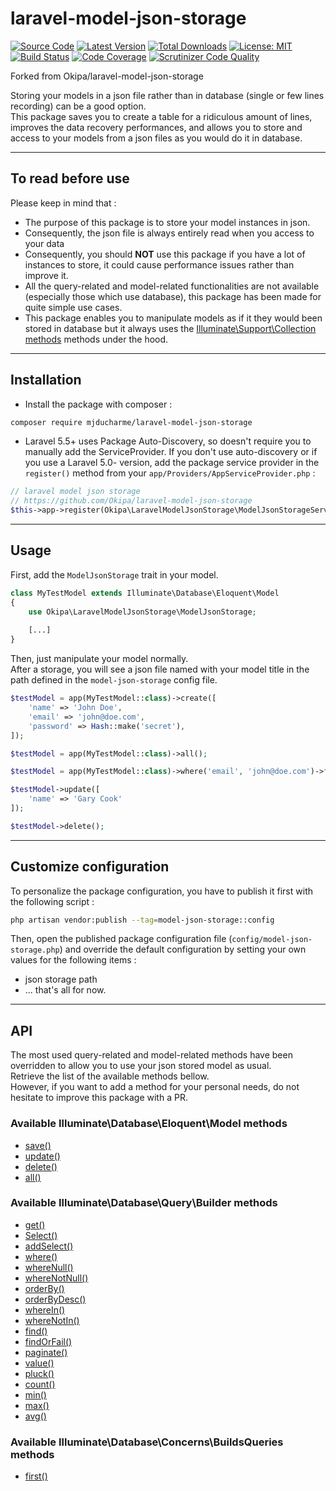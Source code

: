 # laravel-model-json-storage

[![Source Code](https://img.shields.io/badge/source-okipa/laravel--model--json--storage-blue.svg)](https://github.com/Okipa/laravel-model-json-storage)
[![Latest Version](https://img.shields.io/github/release/okipa/laravel-model-json-storage.svg?style=flat-square)](https://github.com/Okipa/laravel-model-json-storage/releases)
[![Total Downloads](https://img.shields.io/packagist/dt/okipa/laravel-model-json-storage.svg?style=flat-square)](https://packagist.org/packages/okipa/laravel-model-json-storage)
[![License: MIT](https://img.shields.io/badge/License-MIT-blue.svg)](https://opensource.org/licenses/MIT)
[![Build Status](https://scrutinizer-ci.com/g/Okipa/laravel-model-json-storage/badges/build.png?b=master)](https://scrutinizer-ci.com/g/Okipa/laravel-model-json-storage/build-status/master)
[![Code Coverage](https://scrutinizer-ci.com/g/Okipa/laravel-model-json-storage/badges/coverage.png?b=master)](https://scrutinizer-ci.com/g/Okipa/laravel-model-json-storage/?branch=master)
[![Scrutinizer Code Quality](https://scrutinizer-ci.com/g/Okipa/laravel-model-json-storage/badges/quality-score.png?b=master)](https://scrutinizer-ci.com/g/Okipa/laravel-model-json-storage/?branch=master)

Forked from Okipa/laravel-model-json-storage

Storing your models in a json file rather than in database (single or few lines recording) can be a good option.  
This package saves you to create a table for a ridiculous amount of lines, improves the data recovery performances, and allows you to store and access to your models from a json files as you would do it in database.

------------------------------------------------------------------------------------------------------------------------

## To read before use
Please keep in mind that :
- The purpose of this package is to store your model instances in json.  
- Consequently, the json file is always entirely read when you access to your data
- Consequently, you should **NOT** use this package if you have a lot of instances to store, it could cause performance issues rather than improve it.
- All the query-related and model-related functionalities are not available (especially those which use database), this package has been made for quite simple use cases.
- This package enables you to manipulate models as if it they would been stored in database but it always uses the [Illuminate\Support\Collection methods](https://laravel.com/docs/5.4/collections) methods under the hood.

------------------------------------------------------------------------------------------------------------------------

## Installation
- Install the package with composer :
```bash
composer require mjducharme/laravel-model-json-storage
```

- Laravel 5.5+ uses Package Auto-Discovery, so doesn't require you to manually add the ServiceProvider.
If you don't use auto-discovery or if you use a Laravel 5.0- version, add the package service provider in the `register()` method from your `app/Providers/AppServiceProvider.php` :
```php
// laravel model json storage
// https://github.com/Okipa/laravel-model-json-storage
$this->app->register(Okipa\LaravelModelJsonStorage\ModelJsonStorageServiceProvider::class);
```

------------------------------------------------------------------------------------------------------------------------

## Usage
First, add the `ModelJsonStorage` trait in your model.

```php
class MyTestModel extends Illuminate\Database\Eloquent\Model
{
    use Okipa\LaravelModelJsonStorage\ModelJsonStorage;
    
    [...]
}
```

Then, just manipulate your model normally.  
After a storage, you will see a json file named with your model title in the path defined in the `model-json-storage` config file.

```php
$testModel = app(MyTestModel::class)->create([
    'name' => 'John Doe',
    'email' => 'john@doe.com',
    'password' => Hash::make('secret'),
]);
```

```php
$testModel = app(MyTestModel::class)->all();
```

```php
$testModel = app(MyTestModel::class)->where('email', 'john@doe.com')->first();
```

```php
$testModel->update([
    'name' => 'Gary Cook'
]);
```

```php
$testModel->delete();
```

------------------------------------------------------------------------------------------------------------------------

## Customize configuration
To personalize the package configuration, you have to publish it first with the following script :
```bash
php artisan vendor:publish --tag=model-json-storage::config
```
Then, open the published package configuration file (`config/model-json-storage.php`) and override the default configuration by setting your own values for the following items :
- json storage path
- ... that's all for now.

------------------------------------------------------------------------------------------------------------------------

## API
The most used query-related and model-related methods have been overridden to allow you to use your json stored model as usual.  
Retrieve the list of the available methods bellow.  
However, if you want to add a method for your personal needs, do not hesitate to improve this package with a PR.

### Available Illuminate\Database\Eloquent\Model methods
- [save()](https://laravel.com/api/5.0/Illuminate/Database/Eloquent/Model.html#method_save)
- [update()](https://laravel.com/api/5.0/Illuminate/Database/Eloquent/Model.html#method_update)
- [delete()](https://laravel.com/api/5.0/Illuminate/Database/Eloquent/Model.html#method_delete)
- [all()](https://laravel.com/api/5.0/Illuminate/Database/Eloquent/Model.html#method_all)

### Available Illuminate\Database\Query\Builder methods
- [get()](https://laravel.com/api/5.0/Illuminate/Database/Query/Builder.html#method_get)
- [Select()](https://laravel.com/api/5.0/Illuminate/Database/Query/Builder.html#method_select)
- [addSelect()](https://laravel.com/api/5.0/Illuminate/Database/Query/Builder.html#method_addSelect)
- [where()](https://laravel.com/api/5.0/Illuminate/Database/Query/Builder.html#method_where)
- [whereNull()](https://laravel.com/api/5.0/Illuminate/Database/Query/Builder.html#method_whereNull)
- [whereNotNull()](https://laravel.com/api/5.0/Illuminate/Database/Query/Builder.html#method_whereNotNull)
- [orderBy()](https://laravel.com/api/5.0/Illuminate/Database/Query/Builder.html#method_orderBy)
- [orderByDesc()](https://laravel.com/api/5.0/Illuminate/Database/Query/Builder.html#method_orderByDesc)
- [whereIn()](https://laravel.com/api/5.0/Illuminate/Database/Query/Builder.html#method_whereIn)
- [whereNotIn()](https://laravel.com/api/5.0/Illuminate/Database/Query/Builder.html#method_whereNotIn)
- [find()](https://laravel.com/api/5.0/Illuminate/Database/Query/Builder.html#method_find)
- [findOrFail()](https://laravel.com/api/5.0/Illuminate/Database/Eloquent/Builder.html#method_findOrFail)
- [paginate()](https://laravel.com/api/5.0/Illuminate/Database/Query/Builder.html#method_paginate)
- [value()](https://laravel.com/api/5.0/Illuminate/Database/Query/Builder.html#method_value)
- [pluck()](https://laravel.com/api/5.0/Illuminate/Database/Query/Builder.html#method_pluck)
- [count()](https://laravel.com/api/5.0/Illuminate/Database/Query/Builder.html#method_count)
- [min()](https://laravel.com/api/5.0/Illuminate/Database/Query/Builder.html#method_min)
- [max()](https://laravel.com/api/5.0/Illuminate/Database/Query/Builder.html#method_max)
- [avg()](https://laravel.com/api/5.0/Illuminate/Database/Query/Builder.html#method_avg)

### Available Illuminate\Database\Concerns\BuildsQueries methods
- [first()](https://laravel.com/api/5.0/Illuminate/Database/Concerns/BuildsQueries.html#method_first)
